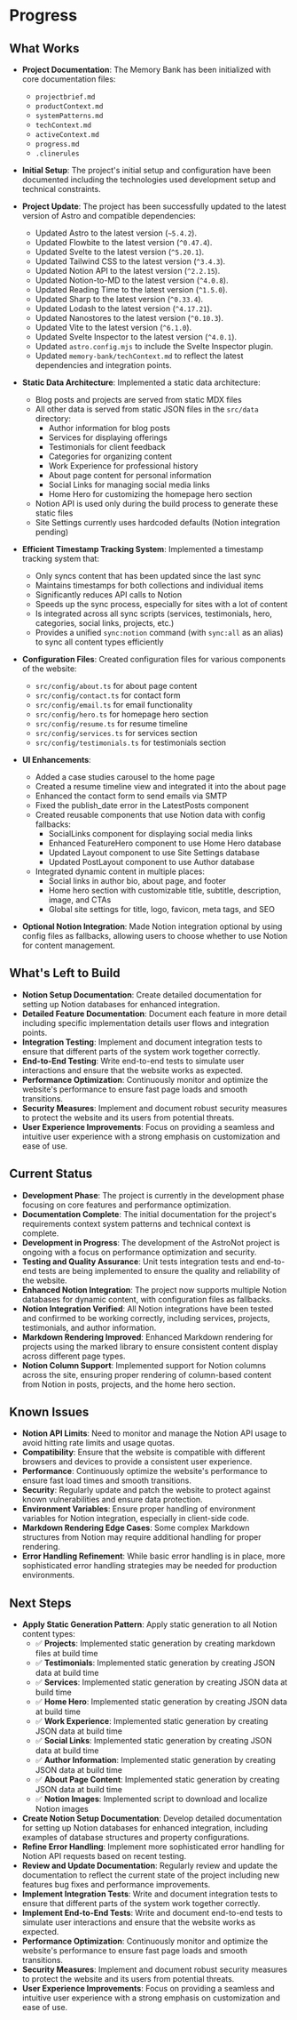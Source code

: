 # Progress

## What Works
- **Project Documentation**: The Memory Bank has been initialized with core documentation files:
  - `projectbrief.md`
  - `productContext.md`
  - `systemPatterns.md`
  - `techContext.md`
  - `activeContext.md`
  - `progress.md`
  - `.clinerules`

- **Initial Setup**: The project's initial setup and configuration have been documented including the technologies used development setup and technical constraints.

- **Project Update**: The project has been successfully updated to the latest version of Astro and compatible dependencies:
  - Updated Astro to the latest version (`~5.4.2`).
  - Updated Flowbite to the latest version (`^0.47.4`).
  - Updated Svelte to the latest version (`^5.20.1`).
  - Updated Tailwind CSS to the latest version (`^3.4.3`).
  - Updated Notion API to the latest version (`^2.2.15`).
  - Updated Notion-to-MD to the latest version (`^4.0.8`).
  - Updated Reading Time to the latest version (`^1.5.0`).
  - Updated Sharp to the latest version (`^0.33.4`).
  - Updated Lodash to the latest version (`^4.17.21`).
  - Updated Nanostores to the latest version (`^0.10.3`).
  - Updated Vite to the latest version (`^6.1.0`).
  - Updated Svelte Inspector to the latest version (`^4.0.1`).
  - Updated `astro.config.mjs` to include the Svelte Inspector plugin.
  - Updated `memory-bank/techContext.md` to reflect the latest dependencies and integration points.

- **Static Data Architecture**: Implemented a static data architecture:
  - Blog posts and projects are served from static MDX files
  - All other data is served from static JSON files in the `src/data` directory:
    - Author information for blog posts
    - Services for displaying offerings
    - Testimonials for client feedback
    - Categories for organizing content
    - Work Experience for professional history
    - About page content for personal information
    - Social Links for managing social media links
    - Home Hero for customizing the homepage hero section
  - Notion API is used only during the build process to generate these static files
  - Site Settings currently uses hardcoded defaults (Notion integration pending)

- **Efficient Timestamp Tracking System**: Implemented a timestamp tracking system that:
  - Only syncs content that has been updated since the last sync
  - Maintains timestamps for both collections and individual items
  - Significantly reduces API calls to Notion
  - Speeds up the sync process, especially for sites with a lot of content
  - Is integrated across all sync scripts (services, testimonials, hero, categories, social links, projects, etc.)
  - Provides a unified `sync:notion` command (with `sync:all` as an alias) to sync all content types efficiently

- **Configuration Files**: Created configuration files for various components of the website:
  - `src/config/about.ts` for about page content
  - `src/config/contact.ts` for contact form
  - `src/config/email.ts` for email functionality
  - `src/config/hero.ts` for homepage hero section
  - `src/config/resume.ts` for resume timeline
  - `src/config/services.ts` for services section
  - `src/config/testimonials.ts` for testimonials section

- **UI Enhancements**:
  - Added a case studies carousel to the home page
  - Created a resume timeline view and integrated it into the about page
  - Enhanced the contact form to send emails via SMTP
  - Fixed the publish_date error in the LatestPosts component
  - Created reusable components that use Notion data with config fallbacks:
    - SocialLinks component for displaying social media links
    - Enhanced FeatureHero component to use Home Hero database
    - Updated Layout component to use Site Settings database
    - Updated PostLayout component to use Author database
  - Integrated dynamic content in multiple places:
    - Social links in author bio, about page, and footer
    - Home hero section with customizable title, subtitle, description, image, and CTAs
    - Global site settings for title, logo, favicon, meta tags, and SEO

- **Optional Notion Integration**: Made Notion integration optional by using config files as fallbacks, allowing users to choose whether to use Notion for content management.

## What's Left to Build
- **Notion Setup Documentation**: Create detailed documentation for setting up Notion databases for enhanced integration.
- **Detailed Feature Documentation**: Document each feature in more detail including specific implementation details user flows and integration points.
- **Integration Testing**: Implement and document integration tests to ensure that different parts of the system work together correctly.
- **End-to-End Testing**: Write end-to-end tests to simulate user interactions and ensure that the website works as expected.
- **Performance Optimization**: Continuously monitor and optimize the website's performance to ensure fast page loads and smooth transitions.
- **Security Measures**: Implement and document robust security measures to protect the website and its users from potential threats.
- **User Experience Improvements**: Focus on providing a seamless and intuitive user experience with a strong emphasis on customization and ease of use.

## Current Status
- **Development Phase**: The project is currently in the development phase focusing on core features and performance optimization.
- **Documentation Complete**: The initial documentation for the project's requirements context system patterns and technical context is complete.
- **Development in Progress**: The development of the AstroNot project is ongoing with a focus on performance optimization and security.
- **Testing and Quality Assurance**: Unit tests integration tests and end-to-end tests are being implemented to ensure the quality and reliability of the website.
- **Enhanced Notion Integration**: The project now supports multiple Notion databases for dynamic content, with configuration files as fallbacks.
- **Notion Integration Verified**: All Notion integrations have been tested and confirmed to be working correctly, including services, projects, testimonials, and author information.
- **Markdown Rendering Improved**: Enhanced Markdown rendering for projects using the marked library to ensure consistent content display across different page types.
- **Notion Column Support**: Implemented support for Notion columns across the site, ensuring proper rendering of column-based content from Notion in posts, projects, and the home hero section.

## Known Issues
- **Notion API Limits**: Need to monitor and manage the Notion API usage to avoid hitting rate limits and usage quotas.
- **Compatibility**: Ensure that the website is compatible with different browsers and devices to provide a consistent user experience.
- **Performance**: Continuously optimize the website's performance to ensure fast load times and smooth transitions.
- **Security**: Regularly update and patch the website to protect against known vulnerabilities and ensure data protection.
- **Environment Variables**: Ensure proper handling of environment variables for Notion integration, especially in client-side code.
- **Markdown Rendering Edge Cases**: Some complex Markdown structures from Notion may require additional handling for proper rendering.
- **Error Handling Refinement**: While basic error handling is in place, more sophisticated error handling strategies may be needed for production environments.

## Next Steps
- **Apply Static Generation Pattern**: Apply static generation to all Notion content types:
  - ✅ **Projects**: Implemented static generation by creating markdown files at build time
  - ✅ **Testimonials**: Implemented static generation by creating JSON data at build time
  - ✅ **Services**: Implemented static generation by creating JSON data at build time
  - ✅ **Home Hero**: Implemented static generation by creating JSON data at build time
  - ✅ **Work Experience**: Implemented static generation by creating JSON data at build time
  - ✅ **Social Links**: Implemented static generation by creating JSON data at build time
  - ✅ **Author Information**: Implemented static generation by creating JSON data at build time
  - ✅ **About Page Content**: Implemented static generation by creating JSON data at build time
  - ✅ **Notion Images**: Implemented script to download and localize Notion images
- **Create Notion Setup Documentation**: Develop detailed documentation for setting up Notion databases for enhanced integration, including examples of database structures and property configurations.
- **Refine Error Handling**: Implement more sophisticated error handling for Notion API requests based on recent testing.
- **Review and Update Documentation**: Regularly review and update the documentation to reflect the current state of the project including new features bug fixes and performance improvements.
- **Implement Integration Tests**: Write and document integration tests to ensure that different parts of the system work together correctly.
- **Implement End-to-End Tests**: Write and document end-to-end tests to simulate user interactions and ensure that the website works as expected.
- **Performance Optimization**: Continuously monitor and optimize the website's performance to ensure fast page loads and smooth transitions.
- **Security Measures**: Implement and document robust security measures to protect the website and its users from potential threats.
- **User Experience Improvements**: Focus on providing a seamless and intuitive user experience with a strong emphasis on customization and ease of use.
